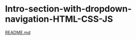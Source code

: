 # Intro-section-with-dropdown-navigation-HTML-CSS-JS

[README.md](https://github.com/CiprianRosu/Intro-section-with-dropdown-navigation-HTML-CSS-JS/files/9913213/README.md)
